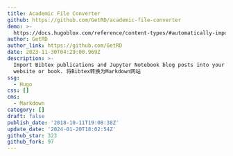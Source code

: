 ```yaml
---
title: Academic File Converter
github: https://github.com/GetRD/academic-file-converter
demo: >-
  https://docs.hugoblox.com/reference/content-types/#automatically-import-publications-from-bibtex
author: GetRD
author_link: https://github.com/GetRD
date: 2023-11-30T04:29:00.969Z
description: >-
  Import Bibtex publications and Jupyter Notebook blog posts into your Markdown
  website or book. 将Bibtex转换为Markdown网站
ssg:
  - Hugo
css: []
cms:
  - Markdown
category: []
draft: false
publish_date: '2018-10-11T19:08:38Z'
update_date: '2024-01-20T18:02:54Z'
github_star: 323
github_fork: 97
---
```

